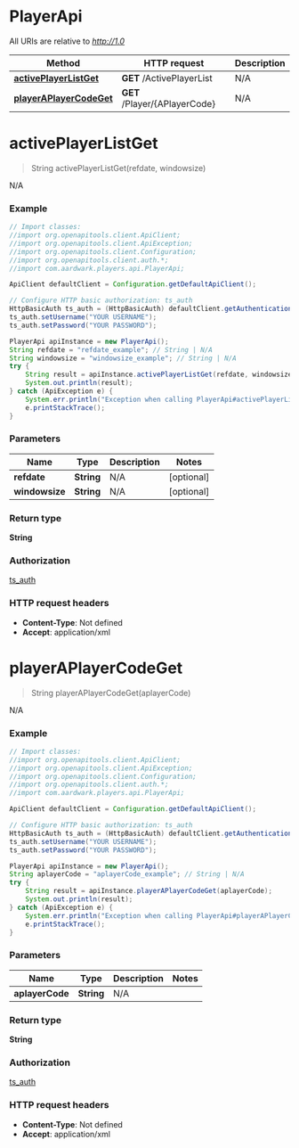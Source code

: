 # PlayerApi

All URIs are relative to *http://1.0*

Method | HTTP request | Description
------------- | ------------- | -------------
[**activePlayerListGet**](PlayerApi.md#activePlayerListGet) | **GET** /ActivePlayerList | N/A
[**playerAPlayerCodeGet**](PlayerApi.md#playerAPlayerCodeGet) | **GET** /Player/{APlayerCode} | N/A


<a name="activePlayerListGet"></a>
# **activePlayerListGet**
> String activePlayerListGet(refdate, windowsize)

N/A

### Example
```java
// Import classes:
//import org.openapitools.client.ApiClient;
//import org.openapitools.client.ApiException;
//import org.openapitools.client.Configuration;
//import org.openapitools.client.auth.*;
//import com.aardwark.players.api.PlayerApi;

ApiClient defaultClient = Configuration.getDefaultApiClient();

// Configure HTTP basic authorization: ts_auth
HttpBasicAuth ts_auth = (HttpBasicAuth) defaultClient.getAuthentication("ts_auth");
ts_auth.setUsername("YOUR USERNAME");
ts_auth.setPassword("YOUR PASSWORD");

PlayerApi apiInstance = new PlayerApi();
String refdate = "refdate_example"; // String | N/A
String windowsize = "windowsize_example"; // String | N/A
try {
    String result = apiInstance.activePlayerListGet(refdate, windowsize);
    System.out.println(result);
} catch (ApiException e) {
    System.err.println("Exception when calling PlayerApi#activePlayerListGet");
    e.printStackTrace();
}
```

### Parameters

Name | Type | Description  | Notes
------------- | ------------- | ------------- | -------------
 **refdate** | **String**| N/A | [optional]
 **windowsize** | **String**| N/A | [optional]

### Return type

**String**

### Authorization

[ts_auth](../README.md#ts_auth)

### HTTP request headers

 - **Content-Type**: Not defined
 - **Accept**: application/xml

<a name="playerAPlayerCodeGet"></a>
# **playerAPlayerCodeGet**
> String playerAPlayerCodeGet(aplayerCode)

N/A

### Example
```java
// Import classes:
//import org.openapitools.client.ApiClient;
//import org.openapitools.client.ApiException;
//import org.openapitools.client.Configuration;
//import org.openapitools.client.auth.*;
//import com.aardwark.players.api.PlayerApi;

ApiClient defaultClient = Configuration.getDefaultApiClient();

// Configure HTTP basic authorization: ts_auth
HttpBasicAuth ts_auth = (HttpBasicAuth) defaultClient.getAuthentication("ts_auth");
ts_auth.setUsername("YOUR USERNAME");
ts_auth.setPassword("YOUR PASSWORD");

PlayerApi apiInstance = new PlayerApi();
String aplayerCode = "aplayerCode_example"; // String | N/A
try {
    String result = apiInstance.playerAPlayerCodeGet(aplayerCode);
    System.out.println(result);
} catch (ApiException e) {
    System.err.println("Exception when calling PlayerApi#playerAPlayerCodeGet");
    e.printStackTrace();
}
```

### Parameters

Name | Type | Description  | Notes
------------- | ------------- | ------------- | -------------
 **aplayerCode** | **String**| N/A |

### Return type

**String**

### Authorization

[ts_auth](../README.md#ts_auth)

### HTTP request headers

 - **Content-Type**: Not defined
 - **Accept**: application/xml

